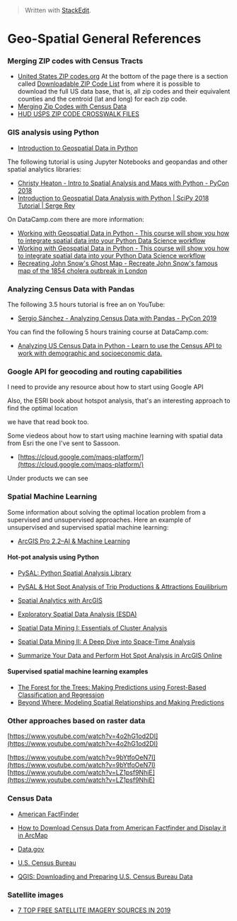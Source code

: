 


> Written with [StackEdit](https://stackedit.io/).
# Geo-Spatial General References
### Merging ZIP codes with Census Tracts

- [United States ZIP codes.org](https://www.unitedstateszipcodes.org/) At the bottom of the page there is a section called   [Downloadable ZIP Code List](https://www.unitedstateszipcodes.org/zip-code-database/) from where it is possible to download the full US data base, that is, all zip codes and their equivalent counties and the centroid (lat and long) for each zip code.
- [Merging Zip Codes with Census Data](https://verstaresearch.com/blog/merging-zip-codes-with-census-data/)
- [HUD USPS ZIP CODE CROSSWALK FILES](https://www.huduser.gov/portal/datasets/usps_crosswalk.html#data)

### GIS analysis using Python

- [Introduction to Geospatial Data in Python](https://www.datacamp.com/community/tutorials/geospatial-data-python)

The following tutorial is using Jupyter Notebooks and geopandas and other spatial analytics libraries:
- [Christy Heaton - Intro to Spatial Analysis and Maps with Python - PyCon 2018](https://www.youtube.com/watch?v=uRvTeK5Ndq8)
- [Introduction to Geospatial Data Analysis with Python | SciPy 2018 Tutorial | Serge Rey](https://www.youtube.com/watch?v=kJXUUO5M4ok)

On DataCamp.com there are more information:

- [Working with Geospatial Data in Python - This course will show you how to integrate spatial data into your Python Data Science workflow](https://www.datacamp.com/courses/working-with-geospatial-data-in-python)
- [Working with Geospatial Data in Python - This course will show you how to integrate spatial data into your Python Data Science workflow](https://www.datacamp.com/courses/working-with-geospatial-data-in-python)
- [Recreating John Snow's Ghost Map - Recreate John Snow's famous map of the 1854 cholera outbreak in London](https://www.datacamp.com/projects/132)

### Analyzing Census Data with Pandas
The following 3.5 hours tutorial is free an on YouTube: 
- [Sergio Sánchez - Analyzing Census Data with Pandas - PyCon 2019](https://youtu.be/sGtCgYWzOV4)

You can find the  following 5 hours training course at DataCamp.com:
- [Analyzing US Census Data in Python - Learn to use the Census API to work with demographic and socioeconomic data.](https://www.datacamp.com/courses/analyzing-us-census-data-in-python)

### Google API for geocoding and routing capabilities

I need to provide any resource about how to start using Google API

Also, the ESRI book about hotspot analysis, that's an interesting approach to find the optimal location

we have that read book too.

Some viedeos about how to start using machine learning with spatial data from Esri the one I've sent to Sassoon.

- [https://cloud.google.com/maps-platform/](https://cloud.google.com/maps-platform/)

Under products we can see 

### Spatial Machine Learning

Some information about solving the optimal location problem from a supervised and unsupervised approaches.  Here an example of unsupervised and supervised spatial machine learning:

- [ArcGIS Pro 2.2–AI & Machine Learning ](https://www.youtube.com/watch?v=KCkGif6wSMo)

#### Hot-pot analysis using Python

- [PySAL: Python Spatial Analysis Library](https://pysal.readthedocs.io/en/latest/)
- [PySAL & Hot Spot Analysis of Trip Productions & Attractions Equilibrium](https://www.linkedin.com/pulse/pysal-hot-spot-analysis-trip-productions-attractions-sardari-gisp/)

- [Spatial Analytics with ArcGIS](mazon.com/Spatial-Analytics-ArcGIS-Eric-Pimpler/dp/1787122581/ref=sr_1_6?keywords=arcgis+spatial+analysis&qid=1569253556&s=gateway&sr=8-6)
- [Exploratory Spatial Data Analysis (ESDA)](http://darribas.org/gds_scipy16/ipynb_md/04_esda.html)
- [Spatial Data Mining I: Essentials of Cluster Analysis](https://www.youtube.com/watch?v=qQNOlfOYtyw)
- [Spatial Data Mining II: A Deep Dive into Space-Time Analysis](https://www.youtube.com/watch?v=0aV6HHwJuo4)
- [Summarize Your Data and Perform Hot Spot Analysis in ArcGIS Online](https://youtu.be/UdlrmWJDQ-E)

#### Supervised spatial machine learning examples
- [The Forest for the Trees: Making Predictions using Forest-Based Classification and Regression](https://www.youtube.com/watch?v=kDAL2mKnae8&list=PLaPDDLTCmy4bcqd8fyG4RBCydi-bktLic&index=9)
- [Beyond Where: Modeling Spatial Relationships and Making Predictions](https://youtu.be/ob18SuuAJGI)

### Other approaches based on raster data

[https://www.youtube.com/watch?v=4o2hG1od2DI](https://www.youtube.com/watch?v=4o2hG1od2DI)

[https://www.youtube.com/watch?v=9bYtfoOeN7I](https://www.youtube.com/watch?v=9bYtfoOeN7I)
[https://www.youtube.com/watch?v=LZ1psf9NhiE](https://www.youtube.com/watch?v=LZ1psf9NhiE) 

### Census Data

- [American FactFinder](https://factfinder.census.gov/faces/nav/jsf/pages/index.xhtml)

- [How to Download Census Data from American Factfinder and Display it in ArcMap](https://libraries.mit.edu/files/gis/factfinder.pdf)
- [Data.gov](https://www.data.gov/)
- [U.S. Census Bureau](https://www.census.gov/)
- [QGIS: Downloading and Preparing U.S. Census Bureau Data](http://lib.dr.iastate.edu/cgi/viewcontent.cgi?article=1131&context=extension_pubs)

### Satellite images

- [7 TOP FREE SATELLITE IMAGERY SOURCES IN 2019](https://eos.com/blog/7-top-free-satellite-imagery-sources-in-2019/)
<!--stackedit_data:
eyJoaXN0b3J5IjpbLTE1ODEzMDgzNzIsLTEzNDgyNzUyNzcsOT
I5MjYwMjM5LDExOTE2MDgzNTMsLTI3MDM5ODUxMCwtODk3Mzg2
OTE3LC0xMDk1NzE3MDQwLDIwOTQ5ODUxMTYsLTIwODIzMjY4Mj
AsNDE4NzU4ODQ1LDE0MDI1NDAwMDAsLTE1MjI3MTA2NjAsLTE2
MTM5ODMzNzQsLTI0MDQzNDQ0NV19
-->